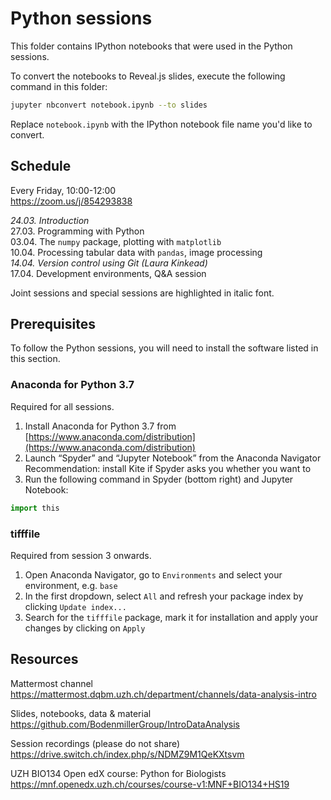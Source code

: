 # Python sessions 

This folder contains IPython notebooks that were used in the Python sessions.

To convert the notebooks to Reveal.js slides, execute the following command in this folder:
```bash
jupyter nbconvert notebook.ipynb --to slides
```

Replace `notebook.ipynb` with the IPython notebook file name you'd like to convert.


## Schedule

Every Friday, 10:00-12:00  
https://zoom.us/j/854293838

*24.03. Introduction*  
27.03. Programming with Python  
03.04. The `numpy` package, plotting with `matplotlib`  
10.04. Processing tabular data with `pandas`, image processing  
*14.04. Version control using Git (Laura Kinkead)*  
17.04. Development environments, Q&A session  

Joint sessions and special sessions are highlighted in italic font.

## Prerequisites

To follow the Python sessions, you will need to install the software listed in this section.

### Anaconda for Python 3.7

Required for all sessions.

1. Install Anaconda for Python 3.7 from [https://www.anaconda.com/distribution](https://www.anaconda.com/distribution)
2. Launch “Spyder” and “Jupyter Notebook” from the Anaconda Navigator  
   Recommendation: install Kite if Spyder asks you whether you want to
3. Run the following command in Spyder (bottom right) and Jupyter Notebook:

```python
import this
```

### tifffile

Required from session 3 onwards.

1. Open Anaconda Navigator, go to `Environments` and select your environment, e.g. `base`
2. In the first dropdown, select `All` and refresh your package index by clicking `Update index...`
3. Search for the `tifffile` package, mark it for installation and apply your changes by clicking on `Apply`

## Resources

Mattermost channel  
https://mattermost.dqbm.uzh.ch/department/channels/data-analysis-intro

Slides, notebooks, data & material  
https://github.com/BodenmillerGroup/IntroDataAnalysis

Session recordings (please do not share)  
https://drive.switch.ch/index.php/s/NDMZ9M1QeKXtsvm

UZH BIO134 Open edX course: Python for Biologists  
https://mnf.openedx.uzh.ch/courses/course-v1:MNF+BIO134+HS19
